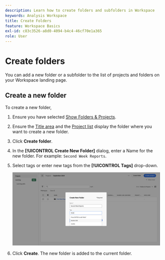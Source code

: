 ```yaml
---
description: Learn how to create folders and subfolders in Workspace
keywords: Analysis Workspace
title: Create Folders
feature: Workspace Basics
exl-id: c83c3526-a8d0-4094-b4c4-46cf70e1a365
role: User
---
```

# Create folders

You can add a new folder or a subfolder to the list of projects and folders on your Workspace landing page.

## Create a new folder

To create a new folder,

1. Ensure you have selected [Show Folders & Projects](/help/analysis-workspace/build-workspace-project/freeform-overview.md#show-selector).
   
1. Ensure the [Title area](/help/analysis-workspace/build-workspace-project/freeform-overview.md#title-area) and the [Project list](/help/analysis-workspace/build-workspace-project/freeform-overview.md#project-list) display the folder where you want to create a new folder.
   
1. Click **Create folder**.

1. In the **[!UICONTROL Create New Folder]** dialog, enter a Name for the new folder. For example: `Second Week Reports`.

1. Select tags or enter new tags from the **[!UICONTROL Tags]** drop-down.

   ![Create new folder](../assets/create-new-folder.png)

1. Click **Create**.
   The new folder is added to the current folder.
